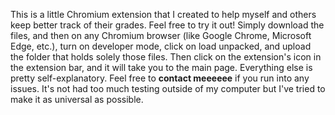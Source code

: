 This is a little Chromium extension that I created to help myself and others keep better track of their grades. Feel free to try it out! Simply download the files, and then on any Chromium browser (like Google Chrome, Microsoft Edge, etc.), turn on developer mode, click on load unpacked, and upload the folder that holds solely those files. Then click on the extension's icon in the extension bar, and it will take you to the main page. Everything else is pretty self-explanatory. Feel free to <b>contact meeeeee</b> if you run into any issues. It's not had too much testing outside of my computer but I've tried to make it as universal as possible. 
